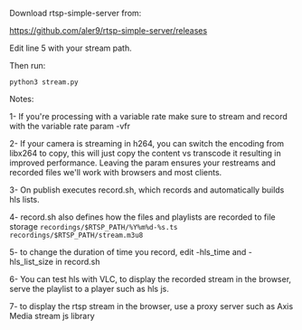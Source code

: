 
Download rtsp-simple-server from:

https://github.com/aler9/rtsp-simple-server/releases

Edit line 5 with your stream path.

Then run:

`python3 stream.py`


Notes:

1- If you're processing with a variable rate make sure to stream and record with the variable rate param -vfr

2- If your camera is streaming in h264, you can switch the encoding from libx264 to copy, this will just copy the content vs transcode it resulting in improved performance. Leaving the param ensures your restreams and recorded files we'll work with browsers and most clients.

3- On publish executes record.sh, which records and automatically builds hls lists.

4- record.sh also defines how the files and playlists are recorded to file storage `recordings/$RTSP_PATH/%Y%m%d-%s.ts` `recordings/$RTSP_PATH/stream.m3u8`

5- to change the duration of time you record, edit -hls_time and -hls_list_size in record.sh

6- You can test hls with VLC, to display the recorded stream in the browser, serve the playlist to a player such as hls js.

7- to display the rtsp stream in the browser, use a proxy server such as Axis Media stream js library